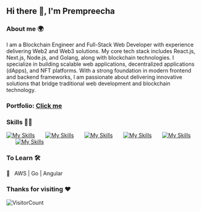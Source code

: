 ## Hi there 👋, I'm Prempreecha

### About me 🌍

I am a Blockchain Engineer and Full-Stack Web Developer with experience delivering Web2 and Web3 solutions. My core tech stack includes React.js, Next.js, Node.js, and Golang, along with blockchain technologies. I specialize in building scalable web applications, decentralized applications (dApps), and NFT platforms. With a strong foundation in modern frontend and backend frameworks,  I am passionate about delivering innovative solutions that bridge traditional web development and blockchain technology.

### Portfolio: <a href='https://prempreechadev.netlify.app/' target="_blank">Click me</a> 

### Skills 👨‍💻

[![My Skills](https://skillicons.dev/icons?i=html,css)](https://skillicons.dev) &nbsp;&nbsp;&nbsp;&nbsp;&nbsp; [![My Skills](https://skillicons.dev/icons?i=js,ts)](https://skillicons.dev) &nbsp;&nbsp;&nbsp;&nbsp;&nbsp; [![My Skills](https://skillicons.dev/icons?i=react,next)](https://skillicons.dev) &nbsp;&nbsp;&nbsp;&nbsp;&nbsp; [![My Skills](https://skillicons.dev/icons?i=tailwind,flutter)](https://skillicons.dev) &nbsp;&nbsp;&nbsp;&nbsp;&nbsp; [![My Skills](https://skillicons.dev/icons?i=mysql,r)](https://skillicons.dev)  &nbsp;&nbsp;&nbsp;&nbsp;&nbsp; [![My Skills](https://skillicons.dev/icons?i=firebase,figma)](https://skillicons.dev)
<br/>

### To Learn 🛠

🔧 &nbsp; AWS | Go | Angular

### Thanks for visiting :heart:
![VisitorCount](https://profile-counter.glitch.me/Prembrain/count.svg)
